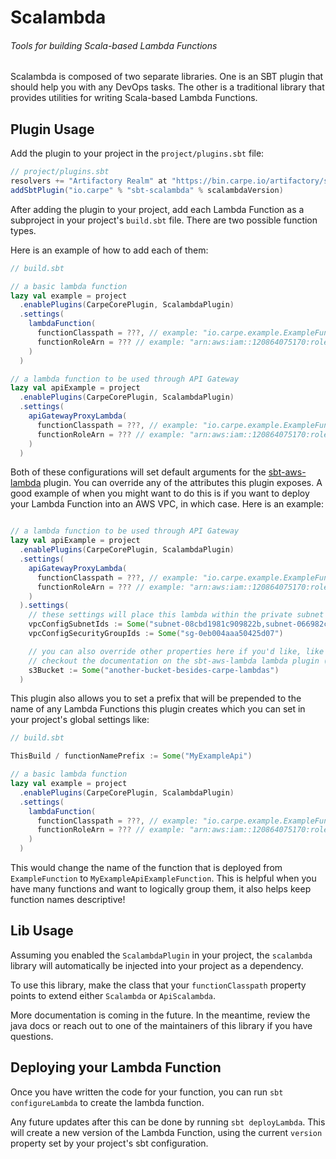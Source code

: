# Scalambda
###### Tools for building Scala-based Lambda Functions

Scalambda is composed of two separate libraries. One is an SBT plugin that should help you with any DevOps tasks. The other is a traditional library that provides utilities for writing Scala-based Lambda Functions.

## Plugin Usage

Add the plugin to your project in the `project/plugins.sbt` file:

```scala
// project/plugins.sbt
resolvers += "Artifactory Realm" at "https://bin.carpe.io/artifactory/sbt-release"
addSbtPlugin("io.carpe" % "sbt-scalambda" % scalambdaVersion)
```

After adding the plugin to your project, add each Lambda Function as a subproject in your project's `build.sbt` file. There are two possible function types. 

Here is an example of how to add each of them:

```scala
// build.sbt

// a basic lambda function
lazy val example = project
  .enablePlugins(CarpeCorePlugin, ScalambdaPlugin)
  .settings(
    lambdaFunction(
      functionClasspath = ???, // example: "io.carpe.example.ExampleFunction"
      functionRoleArn = ??? // example: "arn:aws:iam::120864075170:role/MyLambdaFunctionRole"
    )
  )

// a lambda function to be used through API Gateway
lazy val apiExample = project
  .enablePlugins(CarpeCorePlugin, ScalambdaPlugin)
  .settings(
    apiGatewayProxyLambda(
      functionClasspath = ???, // example: "io.carpe.example.ExampleFunction"
      functionRoleArn = ??? // example: "arn:aws:iam::120864075170:role/MyLambdaFunctionRole"
    )
  )

```

Both of these configurations will set default arguments for the [sbt-aws-lambda](https://github.com/saksdirect/sbt-aws-lambda) plugin. You can override any of the attributes this plugin exposes. A good example of when you might want to do this is if you want to deploy your Lambda Function into an AWS VPC, in which case. Here is an example:

```scala

// a lambda function to be used through API Gateway
lazy val apiExample = project
  .enablePlugins(CarpeCorePlugin, ScalambdaPlugin)
  .settings(
    apiGatewayProxyLambda(
      functionClasspath = ???, // example: "io.carpe.example.ExampleFunction"
      functionRoleArn = ??? // example: "arn:aws:iam::120864075170:role/MyLambdaFunctionRole"
    )
  ).settings(
    // these settings will place this lambda within the private subnet of our own ngvpc
    vpcConfigSubnetIds := Some("subnet-08cbd1981c909822b,subnet-066982c21edde753b,subnet-04017edfe468d1f3f"),
    vpcConfigSecurityGroupIds := Some("sg-0eb004aaa50425d07")

    // you can also override other properties here if you'd like, like the s3 bucket where the lambda will be stored
    // checkout the documentation on the sbt-aws-lambda lambda plugin (link above) to see more options
    s3Bucket := Some("another-bucket-besides-carpe-lambdas")
  )

```

This plugin also allows you to set a prefix that will be prepended to the name of any Lambda Functions this plugin creates which you can set in your project's global settings like:

```scala
// build.sbt

ThisBuild / functionNamePrefix := Some("MyExampleApi")

// a basic lambda function
lazy val example = project
  .enablePlugins(CarpeCorePlugin, ScalambdaPlugin)
  .settings(
    lambdaFunction(
      functionClasspath = ???, // example: "io.carpe.example.ExampleFunction"
      functionRoleArn = ??? // example: "arn:aws:iam::120864075170:role/MyLambdaFunctionRole"
    )
  )

```

This would change the name of the function that is deployed from `ExampleFunction` to `MyExampleApiExampleFunction`. This is helpful when you have many functions and want to logically group them, it also helps keep function names descriptive!

## Lib Usage

Assuming you enabled the `ScalambdaPlugin` in your project, the `scalambda` library will automatically be injected into your project as a dependency.  

To use this library, make the class that your `functionClasspath` property points to extend either `Scalambda` or `ApiScalambda`.
 
More documentation is coming in the future. In the meantime, review the java docs or reach out to one of the maintainers of this library if you have questions. 

## Deploying your Lambda Function

Once you have written the code for your function, you can run `sbt configureLambda` to create the lambda function. 

Any future updates after this can be done by running `sbt deployLambda`. This will create a new version of the Lambda Function, using the current `version` property set by your project's sbt configuration.